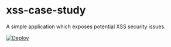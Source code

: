 # xss-case-study

A simple application which exposes potential XSS security issues.

[![Deploy](https://www.herokucdn.com/deploy/button.svg)](https://heroku.com/deploy)
